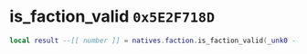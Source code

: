 # is_faction_valid `0x5E2F718D`

```lua
local result --[[ number ]] = natives.faction.is_faction_valid(_unk0 --[[ number ]])
```